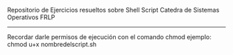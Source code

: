 Repositorio de Ejercicios resueltos sobre Shell Script
Catedra de Sistemas Operativos FRLP

------------
Recordar darle permisos de ejecución con el comando chmod
ejemplo: chmod u+x nombredelscript.sh
